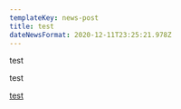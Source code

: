 ```yaml
---
templateKey: news-post
title: test
dateNewsFormat: 2020-12-11T23:25:21.978Z
---
```

test

test

[test](google.com)